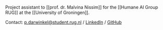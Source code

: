Project assistant to [[prof. dr. Malvina Nissim]] for the [[Humane AI Group RUG]] at the [[University of Groningen]].

Contact: <p.darwinkel@student.rug.nl> / [LinkedIn](https://www.linkedin.com/in/patrick-darwinkel/) / [GitHub](https://github.com/Darwinkel/)
